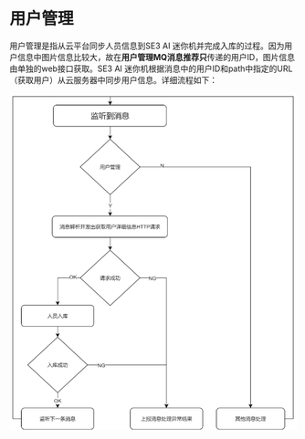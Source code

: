 # 用户管理

用户管理是指从云平台同步人员信息到SE3 AI 迷你机并完成入库的过程。因为用户信息中图片信息比较大，故在**用户管理MQ消息推荐只**传递的用户ID，图片信息由单独的web接口获取。SE3 AI 迷你机根据消息中的用户ID和path中指定的URL（获取用户）从云服务器中同步用户信息。详细流程如下：

![](../../../../../imgs/yong-hu-guan-li-2.png)

